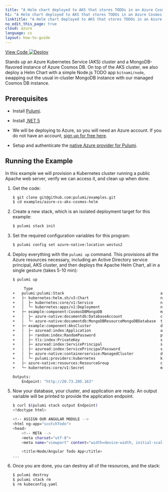 ```yaml
---
title: "A Helm chart deployed to AKS that stores TODOs in an Azure Cosmos DB MongoDB API | C#"
h1: "A Helm chart deployed to AKS that stores TODOs in an Azure Cosmos DB MongoDB API"
linktitle: "A Helm chart deployed to AKS that stores TODOs in an Azure Cosmos DB MongoDB API"
no_edit_this_page: true
cloud: azure
language: cs
layout: how-to-guide
---
```


<!-- WARNING: this page was generated by a tool. Do not edit it by hand. -->
<!-- To change it, please see https://github.com/pulumi/docs/tree/master/tools/mktutorial. -->

<p class="mb-4 flex">
    <a class="flex flex-wrap items-center rounded text-xs text-white bg-blue-600 border-2 border-blue-600 px-2 mr-2 whitespace-no-wrap hover:text-white" style="height: 32px" href="https://github.com/pulumi/examples/tree/master/azure-cs-aks-cosmos-helm" target="_blank">
        <span><i class="fab fa-github pr-2"></i> View Code</span>
    </a>
    <a href="https://app.pulumi.com/new?template=https://github.com/pulumi/examples/tree/master/azure-cs-aks-cosmos-helm" target="_blank">
        <img src="https://get.pulumi.com/new/button.svg" alt="Deploy">
    </a>
</p>


Stands up an Azure Kubernetes Service (AKS) cluster and a MongoDB-flavored instance of
Azure Cosmos DB. On top of the AKS cluster, we also deploy a Helm Chart with a simple
Node.js TODO app `bitnami/node`, swapping out the usual in-cluster MongoDB instance
with our managed Cosmos DB instance.

## Prerequisites

- Install [Pulumi](https://www.pulumi.com/docs/get-started/install/).

- Install [.NET 5](https://dotnet.microsoft.com/download)

- We will be deploying to Azure, so you will need an Azure account. If
  you do not have an account, [sign up for free here](https://azure.microsoft.com/en-us/free/).

- Setup and authenticate the [native Azure provider for Pulumi](https://www.pulumi.com/docs/intro/cloud-providers/azure/setup/).


## Running the Example

In this example we will provision a Kubernetes cluster running a
public Apache web server, verify we can access it, and clean up when
done.

1.  Get the code:

    ```bash
    $ git clone git@github.com:pulumi/examples.git
    $ cd examples/azure-cs-aks-cosmos-helm
    ```

2.  Create a new stack, which is an isolated deployment target for this example:

    ```bash
    $ pulumi stack init
    ```

3.  Set the required configuration variables for this program:

    ```bash
    $ pulumi config set azure-native:location westus2
    ```

4.  Deploy everything with the `pulumi up` command. This provisions
    all the Azure resources necessary, including an Active Directory
    service principal, AKS cluster, and then deploys the Apache Helm
    Chart, all in a single gesture (takes 5-10 min):

    ```bash
    $ pulumi up

         Type                                                          Name                          Status      Info
    +   pulumi:pulumi:Stack                                           azure-cs-aks-cosmos-helm-dev  created     1 warning
    +   ├─ kubernetes:helm.sh/v3:Chart                                node                          created     
    +   │  ├─ kubernetes:core/v1:Service                              node                          created     
    +   │  └─ kubernetes:apps/v1:Deployment                           node                          created     
    +   ├─ example:component:CosmosDBMongoDB                          mongo-todos                   created     
    +   │  ├─ azure-native:documentdb:DatabaseAccount                 cosmos-mongodb                created     
    +   │  └─ azure-native:documentdb:MongoDBResourceMongoDBDatabase  todos                         created     
    +   ├─ example:component:AksCluster                               demoaks                       created     
    +   │  ├─ azuread:index:Application                               app                           created     
    +   │  ├─ random:index:RandomPassword                             pw                            created     
    +   │  ├─ tls:index:PrivateKey                                    ssh-key                       created     
    +   │  ├─ azuread:index:ServicePrincipal                          service-principal             created     
    +   │  ├─ azuread:index:ServicePrincipalPassword                  sp-password                   created     
    +   │  ├─ azure-native:containerservice:ManagedCluster            demoaks                       created     
    +   │  └─ pulumi:providers:kubernetes                             k8s-provider                  created     
    +   ├─ azure-native:resources:ResourceGroup                       cosmosrg                      created     
    +   └─ kubernetes:core/v1:Secret                                  mongo-secrets                 created     
    
    Outputs:
        Endpoint: "http://20.73.205.163"
    ```

5.  Now your database, your cluster, and application are ready. An output
    variable will be printed to provide the application endpoint.

    ```bash
    $ curl $(pulumi stack output Endpoint)
    <!doctype html>

    <!-- ASSIGN OUR ANGULAR MODULE -->
    <html ng-app="scotchTodo">
    <head>
        <!-- META -->
        <meta charset="utf-8">
        <meta name="viewport" content="width=device-width, initial-scale=1"><!-- Optimize mobile viewport -->

        <title>Node/Angular Todo App</title>
    ...    
    ```

6.  Once you are done, you can destroy all of the resources, and the
    stack:

    ```bash
    $ pulumi destroy
    $ pulumi stack rm
    $ rm kubeconfig.yaml
    ```

